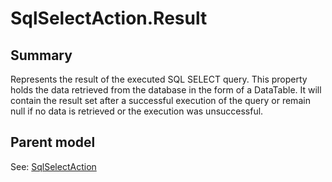 # SqlSelectAction.Result

## Summary

Represents the result of the executed SQL SELECT query.
This property holds the data retrieved from the database in the form of a DataTable.
It will contain the result set after a successful execution of the query
or remain null if no data is retrieved or the execution was unsuccessful.

## Parent model

See: [SqlSelectAction](SqlSelectAction.md)